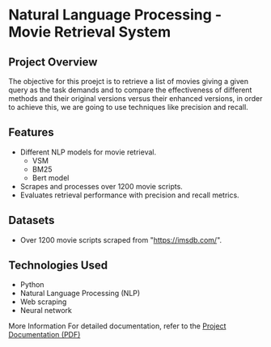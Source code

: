 # Natural Language Processing - Movie Retrieval System

## Project Overview

The objective for this proejct is to retrieve a list of movies giving a given query as the task demands and to compare the effectiveness of different methods and their original versions versus their enhanced versions, in order to achieve this, we are going to use techniques like precision and recall.

## Features

- Different NLP models for movie retrieval.
  - VSM
  - BM25
  - Bert model
- Scrapes and processes over 1200 movie scripts.
- Evaluates retrieval performance with precision and recall metrics.

## Datasets

- Over 1200 movie scripts scraped from "https://imsdb.com/". 

## Technologies Used

- Python
- Natural Language Processing (NLP)
- Web scraping
- Neural network


More Information
For detailed documentation, refer to the [Project Documentation (PDF)](./documentation.pdf)
